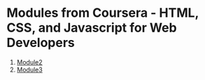 # Modules from Coursera - HTML, CSS, and Javascript for Web Developers

1. [Module2](https://aman-maharshi.github.io/coursera-htmlcssjs/module2/)
2. [Module3](https://aman-maharshi.github.io/coursera-htmlcssjs/module3/)
